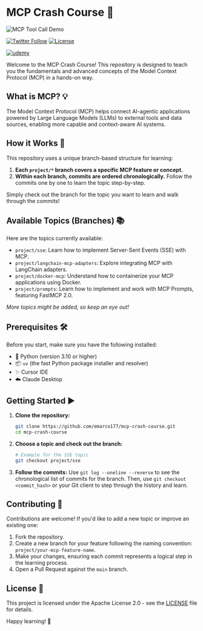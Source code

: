 # MCP Crash Course 🚀
![MCP Tool Call Demo](/static/mcp-tool-call.gif)


[![Twitter Follow](https://img.shields.io/twitter/follow/EdenMarco177?style=social)](https://twitter.com/EdenMarco177)
[![License](https://img.shields.io/badge/License-Apache%202.0-blue.svg)](LICENSE)

[![udemy](https://img.shields.io/badge/MCP%20Udemy%20Course%20Coupon%20%2412.99-brightgreen)](https://www.udemy.com/course/model-context-protocol/?couponCode=OCT-2025)

Welcome to the MCP Crash Course! This repository is designed to teach you the fundamentals and advanced concepts of the Model Context Protocol (MCP) in a hands-on way.

## What is MCP? 💡

The Model Context Protocol (MCP) helps connect AI-agentic applications powered by Large Language Models (LLMs) to external tools and data sources, enabling more capable and context-aware AI systems.

## How it Works 🤔

This repository uses a unique branch-based structure for learning:

1.  **Each `project/*` branch covers a specific MCP feature or concept.**
2.  **Within each branch, commits are ordered chronologically.** Follow the commits one by one to learn the topic step-by-step.

Simply check out the branch for the topic you want to learn and walk through the commits!

## Available Topics (Branches) 📚

Here are the topics currently available:

*   `project/sse`: Learn how to implement Server-Sent Events (SSE) with MCP.
*   `project/langchain-mcp-adapters`: Explore integrating MCP with LangChain adapters.
*   `project/docker-mcp`: Understand how to containerize your MCP applications using Docker.
*   `project/prompts`: Learn how to implement and work with MCP Prompts, featuring FastMCP 2.0.

*More topics might be added, so keep an eye out!*

## Prerequisites 🛠️

Before you start, make sure you have the following installed:

*   🐍 Python (version 3.10 or higher)
*   📦 `uv` (the fast Python package installer and resolver)
*   ✨ Cursor IDE
*   ☁️ Claude Desktop

## Getting Started ▶️

1.  **Clone the repository:**
    ```bash
    git clone https://github.com/emarco177/mcp-crash-course.git
    cd mcp-crash-course
    ```
2.  **Choose a topic and check out the branch:**
    ```bash
    # Example for the SSE topic
    git checkout project/sse
    ```
3.  **Follow the commits:** Use `git log --oneline --reverse` to see the chronological list of commits for the branch. Then, use `git checkout <commit_hash>` or your Git client to step through the history and learn.

## Contributing 🤝

Contributions are welcome! If you'd like to add a new topic or improve an existing one:

1.  Fork the repository.
2.  Create a new branch for your feature following the naming convention: `project/your-mcp-feature-name`.
3.  Make your changes, ensuring each commit represents a logical step in the learning process.
4.  Open a Pull Request against the `main` branch.

## License 📄

This project is licensed under the Apache License 2.0 - see the [LICENSE](LICENSE) file for details.

Happy learning! 🎉


